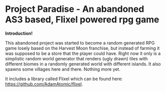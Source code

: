 # **Project Paradise - An abandoned AS3 based, Flixel powered rpg game**

**Introduction!**

This abandoned project was started to become a random generated RPG game losely based on the Harvest Moon franchise, but instead of farming it was supposed to be a store that the player could have.
Right now it only is a simplistic random world generator that renders (ugly drawn) tiles with different biomes in a randomly generated world with different islands. It also spawns some villages here and there. Nothing more yet.

It includes a library called Flixel which can be found here: https://github.com/AdamAtomic/flixel.